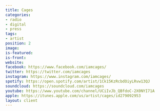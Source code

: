```yaml
---
title: Cages
categories:
- radio
- digital
- press
tags:
- artist
position: 2
image: 
is-featured: 
is-front: 
website: 
facebook: https://www.facebook.com/iamcages/
twitter: https://twitter.com/iamcages
instagram: https://www.instagram.com/iamcages/
spotify: https://open.spotify.com/artist/1Ck15KzRcbdOiyLRvw13QJ
soundcloud: https://soundcloud.com/iamcages
youtube: https://www.youtube.com/channel/UCiIvJb_QBfdoC-2X0NYI71A
apple: https://itunes.apple.com/us/artist/cages/id279092953
layout: client
---
```


